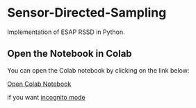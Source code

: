 # Sensor-Directed-Sampling
Implementation of ESAP RSSD in Python.

## Open the Notebook in Colab

You can open the Colab notebook by clicking on the link below:

[Open Colab Notebook](https://colab.research.google.com/drive/14BEou9WtsDhzTWxlYGJiyoPGNqxol2Tu?usp=sharing)


if you want [incognito mode](https://colab.research.google.com/drive/14BEou9WtsDhzTWxlYGJiyoPGNqxol2Tu#forceEdit=true&sandboxMode=true)
